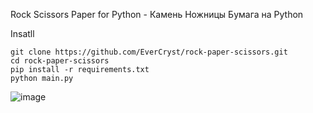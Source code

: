 Rock Scissors Paper for Python - Камень Ножницы Бумага на Python

Insatll
```
git clone https://github.com/EverCryst/rock-paper-scissors.git
cd rock-paper-scissors
pip install -r requirements.txt
python main.py
```

![image](https://github.com/EverCryst/rock-paper-scissors/assets/153993555/5178793e-d5be-4748-8e6d-e29b21b862be)
